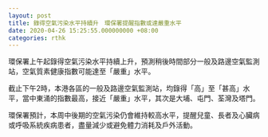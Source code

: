 ```yaml
---
layout: post
title: 錄得空氣污染水平持續升　環保署提醒指數或達嚴重水平
date: 2020-04-26 15:25:55.000000000 +08:00
categories: rthk
---
```


環保署上午起錄得空氣污染水平持續上升，預測稍後時間部分一般及路邊空氣監測站，空氣質素健康指數可能達至「嚴重」水平。

截止下午2時，本港各區的一般及路邊空氣監測站，均錄得「高」至「甚高」水平，當中東涌的指數最高，接近「嚴重」水平，其次是大埔、屯門、荃灣及塔門。

環保署預計，本周中後期的空氣污染仍會維持較高水平，提醒兒童、長者及心臟病或呼吸系統疾病患者，盡量減少或避免體力消耗及戶外活動。
